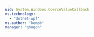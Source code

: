 ```yaml
---
uid: System.Windows.CoerceValueCallback
ms.technology: 
  - "dotnet-wpf"
ms.author: "kempb"
manager: "ghogen"
---
```

